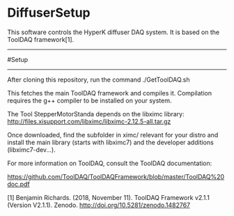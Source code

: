 # DiffuserSetup

This software controls the HyperK diffuser DAQ system. It is based on the ToolDAQ framework[1].

****************************
#Setup
****************************

After cloning this repository, run the command ./GetToolDAQ.sh

This fetches the main ToolDAQ framework and compiles it. Compilation requires the g++ compiler to be installed on your system.

The Tool StepperMotorStanda depends on the libximc library: http://files.xisupport.com/libximc/libximc-2.12.5-all.tar.gz

Once downloaded, find the subfolder in ximc/ relevant for your distro and install the main library (starts with libximc7) and the developer additions (libximc7-dev...). 

For more information on ToolDAQ, consult the ToolDAQ documentation:

https://github.com/ToolDAQ/ToolDAQFramework/blob/master/ToolDAQ%20doc.pdf

[1] Benjamin Richards. (2018, November 11). ToolDAQ Framework v2.1.1 (Version V2.1.1). Zenodo. http://doi.org/10.5281/zenodo.1482767 
